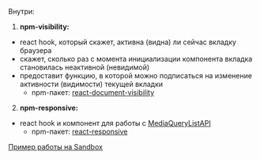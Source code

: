Внутри:
1. **npm-visibility:**
- react hook, который скажет, активна (видна) ли сейчас вкладку браузера
- скажет, сколько раз с момента инициализации компонента вкладка становилась неактивной (невидимой)
- предоставит функцию, в которой можно подписаться на изменение активности (видимости) текущей вкладки
    - npm-пакет: [react-document-visibility](https://www.npmjs.com/package/@reigen06/react-document-visibility)
2. **npm-responsive:**
- react hook и компонент для работы с [MediaQueryListAPI](https://developer.mozilla.org/en-US/docs/Web/API/MediaQueryList)
    - npm-пакет: [react-responsive](https://www.npmjs.com/package/@reigen06/react-responsive)

[Пример работы на Sandbox](https://codesandbox.io/p/sandbox/exciting-grass-6wf2gc?file=%2Fsrc%2FUseDocumentVisibility%2FUseDocumentVisibility.tsx%3A1%2C1)

